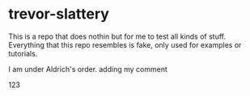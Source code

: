 # trevor-slattery

This is a repo that does nothin but for me to test all kinds of stuff.
Everything that this repo resembles is fake, only used for examples or tutorials.

I am under Aldrich's order. adding my comment

123
